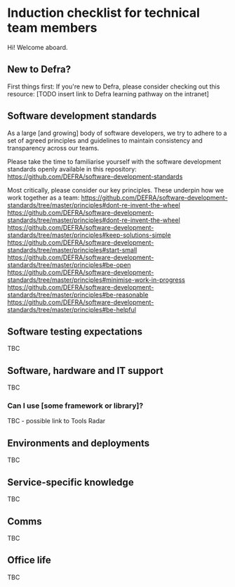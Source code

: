 # Induction checklist for technical team members

Hi! Welcome aboard.


## New to Defra?

First things first: If you're new to Defra, please consider checking out this resource:
[TODO insert link to Defra learning pathway on the intranet]


## Software development standards
As a large [and growing] body of software developers, we try to adhere to a set of agreed principles and guidelines to maintain consistency and transparency across our teams.

Please take the time to familiarise yourself with the software development standards openly available in this repository:
https://github.com/DEFRA/software-development-standards

Most critically, please consider our key principles. These underpin how we work together as a team:
https://github.com/DEFRA/software-development-standards/tree/master/principles#dont-re-invent-the-wheel
https://github.com/DEFRA/software-development-standards/tree/master/principles#dont-re-invent-the-wheel
https://github.com/DEFRA/software-development-standards/tree/master/principles#keep-solutions-simple
https://github.com/DEFRA/software-development-standards/tree/master/principles#start-small
https://github.com/DEFRA/software-development-standards/tree/master/principles#be-open
https://github.com/DEFRA/software-development-standards/tree/master/principles#minimise-work-in-progress
https://github.com/DEFRA/software-development-standards/tree/master/principles#be-reasonable
https://github.com/DEFRA/software-development-standards/tree/master/principles#be-helpful

## Software testing expectations

TBC

## Software, hardware and IT support

TBC

### Can I use [some framework or library]?

TBC - possible link to Tools Radar

## Environments and deployments

TBC

## Service-specific knowledge

TBC

## Comms

TBC

## Office life

TBC
